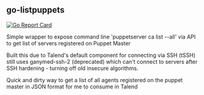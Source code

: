 ## go-listpuppets

[![Go Report Card](https://goreportcard.com/badge/github.com/wynandbooysen/go-listpupptes)](https://goreportcard.com/report/github.com/wynandbooysen/go-listpuppets)

Simple wrapper to expose command line 'puppetserver ca list --all' via API to get list of servers registered on Puppet Master

Built this due to Talend's default component for connecting via SSH (tSSH) still uses ganymed-ssh-2 (deprecated) which can't connect to servers after SSH hardening - turning off old insecure algorithms.

Quick and dirty way to get a list of all agents registered on the puppet master in JSON format for me to consume in Talend
